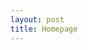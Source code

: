 ```yaml
---
layout: post
title: Homepage
---
```


<script type="text/javascript">
	window.location.href='http://drmingdrmer.coding.me/bscweb/';
</script>